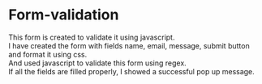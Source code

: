 # Form-validation
This form is created to validate it using javascript.
<br>
I have created the form with fields name, email, message, submit button and format it using css.
<br>
And used javascript to validate this form using regex.
<br>
If all the fields are filled properly, I showed a successful pop up message.
